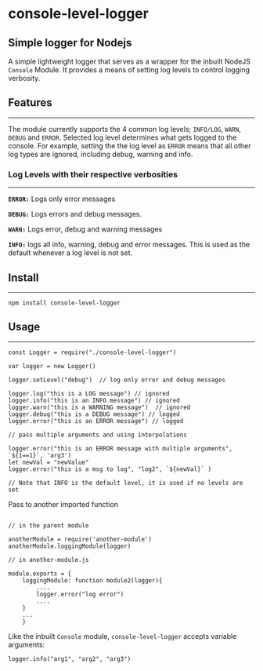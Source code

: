 # console-level-logger

## Simple logger for Nodejs

A simple lightweight logger that serves as a wrapper for the inbuilt NodeJS `Console` Module. It provides a means of setting log levels to control logging verbosity.
 

## Features
___

The module currently supports the 4 common log levels; `INFO/LOG`, `WARN`, `DEBUG` and `ERROR`.  Selected log level determines what gets logged to the console. For example, setting the the log level as `ERROR` means that all other log types are ignored, including debug, warning and info.


### Log Levels with their respective verbosities
___

**`ERROR:`** Logs only error messages

**`DEBUG:`** Logs errors and debug messages.

**`WARN:`** Logs error, debug and warning messages

**`INFO:`**  logs all info, warning, debug and error messages. This is used as the default  whenever a log level is not set.


## Install
___
``` npm install console-level-logger ```


## Usage
___
```
const Logger = require("./console-level-logger")

var logger = new Logger()

logger.setLevel("debug")  // log only error and debug messages

logger.log("this is a LOG message") // ignored
logger.info("this is an INFO message") // ignored
logger.warn("this is a WARNING message")  // ignored
logger.debug("this is a DEBUG message") // logged
logger.error("this is an ERROR message") // logged

// pass multiple arguments and using interpolations

logger.error("this is an ERROR message with multiple arguments", `${1==1}`, 'arg3')
let newVal = "newValue"
logger.error("this is a msg to log", "log2", `${newVal}` )

// Note that INFO is the default level, it is used if no levels are set

```

Pass to another imported function
```

// in the parent module

anotherModule = require('another-module')
anotherModule.loggingModule(logger)

// in another-module.js

module.exports = {
    loggingModule: function module2(logger){
        ....
        logger.error("log error")
        ....
    }
    ...
    }

```

Like the inbuilt `Console` module, `console-level-logger` accepts variable arguments:

```
logger.info("arg1", "arg2", "arg3")
```

  

